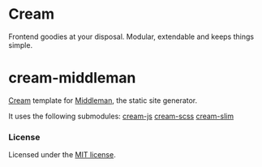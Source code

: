 # Cream
Frontend goodies at your disposal. Modular, extendable and keeps things simple.

# cream-middleman
[Cream](https://github.com/cream-project) template for [Middleman](https://middlemanapp.com/), the static site generator.

It uses the following submodules:
[cream-js](https://github.com/cream-project/cream-js)
[cream-scss](https://github.com/cream-project/cream-scss)
[cream-slim](https://github.com/cream-project/cream-slim)

### License
Licensed under the [MIT license](https://github.com/cream-project/cream-js/blob/master/LICENSE).
